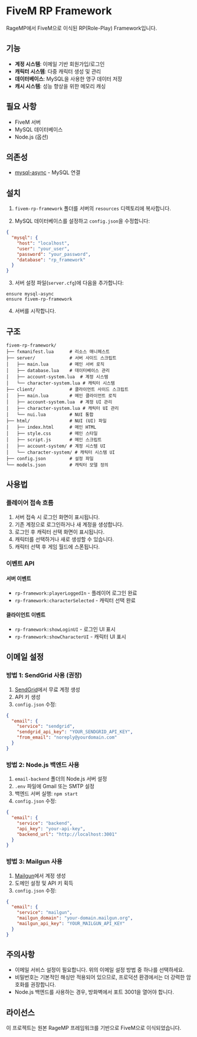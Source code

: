 # FiveM RP Framework

RageMP에서 FiveM으로 이식된 RP(Role-Play) Framework입니다.

## 기능

- **계정 시스템**: 이메일 기반 회원가입/로그인
- **캐릭터 시스템**: 다중 캐릭터 생성 및 관리
- **데이터베이스**: MySQL을 사용한 영구 데이터 저장
- **캐시 시스템**: 성능 향상을 위한 메모리 캐싱

## 필요 사항

- FiveM 서버
- MySQL 데이터베이스
- Node.js (옵션)

## 의존성

- [mysql-async](https://github.com/brouznouf/fivem-mysql-async) - MySQL 연결

## 설치

1. `fivem-rp-framework` 폴더를 서버의 `resources` 디렉토리에 복사합니다.

2. MySQL 데이터베이스를 설정하고 `config.json`을 수정합니다:
```json
{
  "mysql": {
    "host": "localhost",
    "user": "your_user",
    "password": "your_password",
    "database": "rp_framework"
  }
}
```

3. 서버 설정 파일(`server.cfg`)에 다음을 추가합니다:
```
ensure mysql-async
ensure fivem-rp-framework
```

4. 서버를 시작합니다.

## 구조

```
fivem-rp-framework/
├── fxmanifest.lua      # 리소스 매니페스트
├── server/             # 서버 사이드 스크립트
│   ├── main.lua        # 메인 서버 로직
│   ├── database.lua    # 데이터베이스 관리
│   ├── account-system.lua  # 계정 시스템
│   └── character-system.lua # 캐릭터 시스템
├── client/             # 클라이언트 사이드 스크립트
│   ├── main.lua        # 메인 클라이언트 로직
│   ├── account-system.lua  # 계정 UI 관리
│   ├── character-system.lua # 캐릭터 UI 관리
│   └── nui.lua         # NUI 통합
├── html/               # NUI (UI) 파일
│   ├── index.html      # 메인 HTML
│   ├── style.css       # 메인 스타일
│   ├── script.js       # 메인 스크립트
│   ├── account-system/ # 계정 시스템 UI
│   └── character-system/ # 캐릭터 시스템 UI
├── config.json         # 설정 파일
└── models.json         # 캐릭터 모델 정의
```

## 사용법

### 플레이어 접속 흐름
1. 서버 접속 시 로그인 화면이 표시됩니다.
2. 기존 계정으로 로그인하거나 새 계정을 생성합니다.
3. 로그인 후 캐릭터 선택 화면이 표시됩니다.
4. 캐릭터를 선택하거나 새로 생성할 수 있습니다.
5. 캐릭터 선택 후 게임 월드에 스폰됩니다.

### 이벤트 API

#### 서버 이벤트
- `rp-framework:playerLoggedIn` - 플레이어 로그인 완료
- `rp-framework:characterSelected` - 캐릭터 선택 완료

#### 클라이언트 이벤트
- `rp-framework:showLoginUI` - 로그인 UI 표시
- `rp-framework:showCharacterUI` - 캐릭터 UI 표시

## 이메일 설정

### 방법 1: SendGrid 사용 (권장)
1. [SendGrid](https://sendgrid.com)에서 무료 계정 생성
2. API 키 생성
3. `config.json` 수정:
```json
{
  "email": {
    "service": "sendgrid",
    "sendgrid_api_key": "YOUR_SENDGRID_API_KEY",
    "from_email": "noreply@yourdomain.com"
  }
}
```

### 방법 2: Node.js 백엔드 사용
1. `email-backend` 폴더의 Node.js 서버 설정
2. `.env` 파일에 Gmail 또는 SMTP 설정
3. 백엔드 서버 실행: `npm start`
4. `config.json` 수정:
```json
{
  "email": {
    "service": "backend",
    "api_key": "your-api-key",
    "backend_url": "http://localhost:3001"
  }
}
```

### 방법 3: Mailgun 사용
1. [Mailgun](https://www.mailgun.com)에서 계정 생성
2. 도메인 설정 및 API 키 획득
3. `config.json` 수정:
```json
{
  "email": {
    "service": "mailgun",
    "mailgun_domain": "your-domain.mailgun.org",
    "mailgun_api_key": "YOUR_MAILGUN_API_KEY"
  }
}
```

## 주의사항

- 이메일 서비스 설정이 필요합니다. 위의 이메일 설정 방법 중 하나를 선택하세요.
- 비밀번호는 기본적인 해싱만 적용되어 있으므로, 프로덕션 환경에서는 더 강력한 암호화를 권장합니다.
- Node.js 백엔드를 사용하는 경우, 방화벽에서 포트 3001을 열어야 합니다.

## 라이선스

이 프로젝트는 원본 RageMP 프레임워크를 기반으로 FiveM으로 이식되었습니다.
